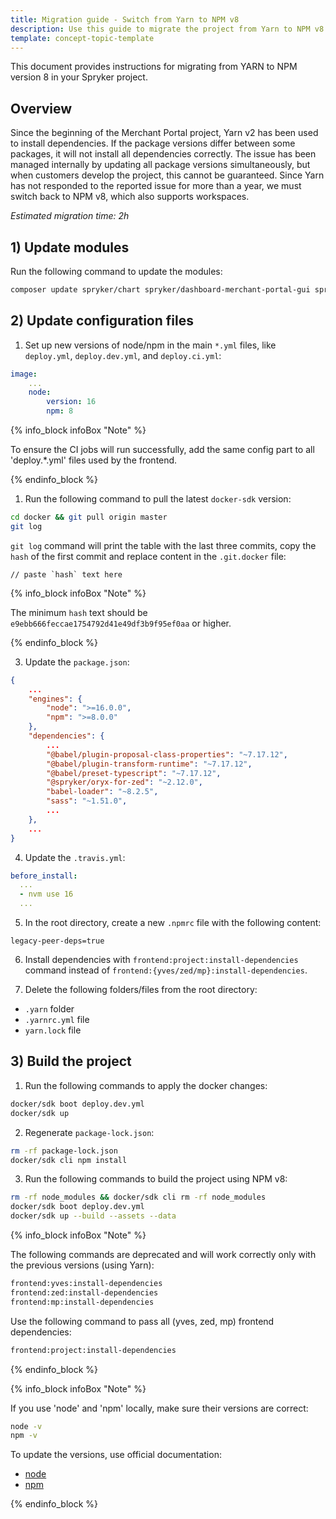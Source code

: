 ```yaml
---
title: Migration guide - Switch from Yarn to NPM v8
description: Use this guide to migrate the project from Yarn to NPM v8.
template: concept-topic-template
---
```


This document provides instructions for migrating from YARN to NPM version 8 in your Spryker project.

## Overview

Since the beginning of the Merchant Portal project, Yarn v2 has been used to install dependencies.
If the package versions differ between some packages, it will not install all dependencies correctly.
The issue has been managed internally by updating all package versions simultaneously, but when customers develop the project, this cannot be guaranteed.
Since Yarn has not responded to the reported issue for more than a year, we must switch back to NPM v8, which also supports workspaces.

*Estimated migration time: 2h*

## 1) Update modules

Run the following command to update the modules:

```bash
composer update spryker/chart spryker/dashboard-merchant-portal-gui spryker/discount spryker/gui spryker/gui-table spryker/merchant-profile-merchant-portal-gui spryker/product-merchant-portal-gui spryker/product-offer-merchant-portal-gui spryker/product-relation-gui spryker/sales-merchant-portal-gui spryker/security-merchant-portal-gui spryker/state-machine spryker/user-merchant-portal-gui spryker/zed-ui spryker-shop/product-review-widget spryker-shop/shop-ui
```

## 2) Update configuration files

1. Set up new versions of node/npm in the main `*.yml` files, like `deploy.yml`, `deploy.dev.yml`, and `deploy.ci.yml`:

```yaml
image:
    ...
    node:
        version: 16
        npm: 8
```

{% info_block infoBox "Note" %}

To ensure the CI jobs will run successfully, add the same config part to all 'deploy.*.yml' files used by the frontend.

{% endinfo_block %}

1. Run the following command to pull the latest `docker-sdk` version:

```bash
cd docker && git pull origin master
git log
```

`git log` command will print the table with the last three commits, copy the `hash` of the first commit and replace content in the `.git.docker` file:

```text
// paste `hash` text here
```

{% info_block infoBox "Note" %}

The minimum `hash` text should be `e9ebb666feccae1754792d41e49df3b9f95ef0aa` or higher.

{% endinfo_block %}

3. Update the `package.json`:

```json
{
    ...
    "engines": {
        "node": ">=16.0.0",
        "npm": ">=8.0.0"
    },
    "dependencies": {
        ...
        "@babel/plugin-proposal-class-properties": "~7.17.12",
        "@babel/plugin-transform-runtime": "~7.17.12",
        "@babel/preset-typescript": "~7.17.12",
        "@spryker/oryx-for-zed": "~2.12.0",
        "babel-loader": "~8.2.5",
        "sass": "~1.51.0",
        ...
    },
    ...
}
```

4. Update the `.travis.yml`:

```yaml
before_install:
  ...
  - nvm use 16
  ...
```

5. In the root directory, create a new `.npmrc` file with the following content:

```text
legacy-peer-deps=true
```

6. Install dependencies with `frontend:project:install-dependencies` command instead of `frontend:{yves/zed/mp}:install-dependencies`.

7. Delete the following folders/files from the root directory:

- `.yarn` folder
- `.yarnrc.yml` file
- `yarn.lock` file

## 3) Build the project

1. Run the following commands to apply the docker changes:

```bash
docker/sdk boot deploy.dev.yml
docker/sdk up
```

2. Regenerate `package-lock.json`:

```bash
rm -rf package-lock.json
docker/sdk cli npm install
```

3. Run the following commands to build the project using NPM v8:

```bash
rm -rf node_modules && docker/sdk cli rm -rf node_modules
docker/sdk boot deploy.dev.yml
docker/sdk up --build --assets --data
```

{% info_block infoBox "Note" %}

The following commands are deprecated and will work correctly only with the previous versions (using Yarn):

```bash
frontend:yves:install-dependencies
frontend:zed:install-dependencies
frontend:mp:install-dependencies
```

Use the following command to pass all (yves, zed, mp) frontend dependencies:

```bash
frontend:project:install-dependencies
```

{% endinfo_block %}

{% info_block infoBox "Note" %}

If you use 'node' and 'npm' locally, make sure their versions are correct:

```bash
node -v
npm -v
```

To update the versions, use official documentation:

- [node](https://nodejs.org/en/download/package-manager)
- [npm](https://docs.npmjs.com/try-the-latest-stable-version-of-npm)

{% endinfo_block %}
